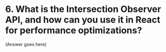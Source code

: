 # 6. What is the Intersection Observer API, and how can you use it in React for performance optimizations?

(Answer goes here)
